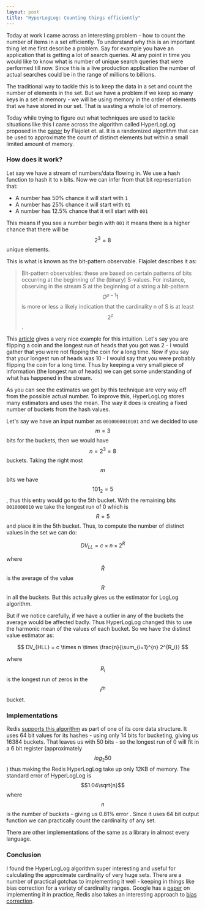```yaml
---
layout: post
title: "HyperLogLog: Counting things efficiently"
---
```


<script src="https://cdn.mathjax.org/mathjax/latest/MathJax.js?config=TeX-AMS-MML_HTMLorMML" type="text/javascript"></script>

Today at work I came across an interesting problem - how to count the number of items in a set efficiently. To understand why this is an important thing let me first describe a problem. Say for example you have an application that is getting a lot of search queries. At any point in time you would like to know what is number of unique search queries that were performed till now. Since this is a live production application the number of actual searches could be in the range of millions to billions.

The traditional way to tackle this is to keep the data in a set and count the number of elements in the set. But we have a problem if we keep so many keys in a set in memory - we will be using memory in the order of elements that we have stored in our set. That is wasting a whole lot of memory.

Today while trying to figure out what techniques are used to tackle situations like this I came across the algorithm called HyperLogLog proposed in the [paper](http://algo.inria.fr/flajolet/Publications/FlFuGaMe07.pdf) by Flajolet et. al. It is a randomized algorithm that can be used to approximate the count of distinct elements but within a small limited amount of memory.

### How does it work?

Let say we have a stream of numbers/data flowing in. We use a hash function to hash it to `k` bits. Now we can infer from that bit representation that:

* A number has 50% chance it will start with `1`
* A number has 25% chance it will start with `01`
* A number has 12.5% chance that it will start with `001`

This means if you see a number begin with `001` it means there is a higher chance that there will be $$2^3 = 8$$ unique elements.

This is what is known as the bit-pattern observable. Flajolet describes it as:

> Bit-pattern observables: these are based on certain patterns of bits occurring at the beginning of the (binary) S-values. For instance, observing in the stream S at the beginning of a string a bit-pattern $$O^{\rho-1}1$$ is more or less a likely indication that the cardinality n of S is at least $$2^\rho$$.

This [article](https://research.neustar.biz/2012/10/25/sketch-of-the-day-hyperloglog-cornerstone-of-a-big-data-infrastructure/) gives a very nice example for this intuition. Let's say you are flipping a coin and the longest run of heads that you got was 2 - I would gather that you were not flipping the coin for a long time. Now if you say that your longest run of heads was 10 - I would say that you were probably flipping the coin for a long time. Thus by keeping a very small piece of information (the longest run of heads) we can get some understanding of what has happened in the stream.

As you can see the estimates we get by this technique are very way off from the possible actual number. To improve this, HyperLogLog stores many estimators and uses the mean. The way it does is creating a fixed number of buckets from the hash values.

Let's say we have an input number as `0010000010101` and we decided to use $$m = 3$$ bits for the buckets, then we would have $$n = 2^3 = 8$$ buckets. Taking the right most $$m$$ bits we have $$101_2 = 5$$, thus this entry would go to the 5th bucket. With the remaining bits `0010000010` we take the longest run of 0 which is $$R = 5$$ and place it in the 5th bucket. Thus, to compute the number of distinct values in the set we can do:

$$
DV_{LL} = c \times n \times 2^\bar{R}
$$

where $$\bar{R}$$ is the average of the value $$R$$ in all the buckets. But this actually gives us the estimator for LogLog algorithm.

But if we notice carefully, if we have a outlier in any of the buckets the average would be affected badly. Thus HyperLogLog changed this to use the harmonic mean of the values of each bucket. So we have the distinct value estimator as:

$$
DV_{HLL} = c \times n \times \frac{n}{\sum_{i=1}^{n} 2^{R_i}}
$$

where $$R_i$$ is the longest run of zeros in the $$i^{th}$$ bucket.

### Implementations

Redis [supports this algorithm](http://antirez.com/news/75) as part of one of its core data structure. It uses 64 bit values for its hashes - using only 14 bits for bucketing, giving us 16384 buckets. That leaves us with 50 bits - so the longest run of 0 will fit in a 6 bit register (approximately $$log_2 50$$) thus making the Redis HyperLogLog take up only 12KB of memory. The standard error of HyperLogLog is $$1.04\sqrt{n}$$ where $$n$$ is the number of buckets - giving us 0.81% error . Since it uses 64 bit output function we can practically count the cardinality of any set.

There are other implementations of the same as a library in almost every language.

### Conclusion

I found the HyperLogLog algorithm super interesting and useful for calculating the approximate cardinality of very huge sets. There are a number of practical gotchas to implementing it well - keeping in things like bias correction for a variety of cardinality ranges. Google has a [paper](http://static.googleusercontent.com/media/research.google.com/en//pubs/archive/40671.pdf) on implementing it in practice, Redis also takes an interesting approach to [bias correction](http://antirez.com/news/75).
